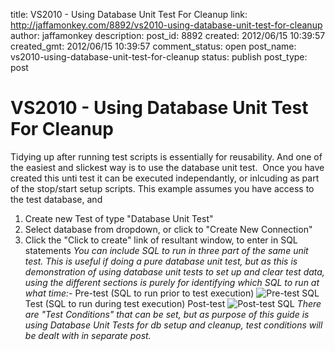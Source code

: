 title: VS2010 - Using Database Unit Test For Cleanup
link: http://jaffamonkey.com/8892/vs2010-using-database-unit-test-for-cleanup
author: jaffamonkey
description: 
post_id: 8892
created: 2012/06/15 10:39:57
created_gmt: 2012/06/15 10:39:57
comment_status: open
post_name: vs2010-using-database-unit-test-for-cleanup
status: publish
post_type: post

# VS2010 - Using Database Unit Test For Cleanup

Tidying up after running test scripts is essentially for reusability. And one of the easiest and slickest way is to use the database unit test.  Once you have created this unti test it can be executed independantly, or inlcuding as part of the stop/start setup scripts. This example assumes you have access to the test database, and 

  1. Create new Test of type "Database Unit Test"
  2. Select database from dropdown, or click to "Create New Connection"
  3. Click the "Click to create" link of resultant window, to enter in SQL statements
_You can include SQL to run in three part of the same unit test. This is useful if doing a pure database unit test, but as this is demonstration of using database unit tests to set up and clear test data, using the different sections is purely for identifying which SQL to run at what time:-_ Pre-test (SQL to run prior to test execution) ![Pre-test SQL](/wp-content/uploads/2012/06/vs2010_db_test1-300x201.png) Test (SQL to run during test execution) Post-test ![Post-test SQL](http://jaffamonkey.com/wp-content/uploads/2012/06/vs2010_db_test2-300x194.png) _There are "Test Conditions" that can be set, but as purpose of this guide is using Database Unit Tests for db setup and cleanup, test conditions will be dealt with in separate post._